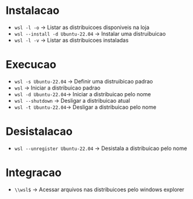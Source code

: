 # Instalacao

- `wsl -l -o` -> Listar as distribuicoes disponiveis na loja
- `wsl --install -d Ubuntu-22.04` -> Instalar uma distruibuicao
- `wsl -l -v` -> Listar as distribuicoes instaladas

# Execucao

- `wsl -s Ubuntu-22.04` -> Definir uma distruibicao padrao
- `wsl` -> Iniciar a distribuicao padrao
- `wsl -d Ubuntu-22.04`-> Iniciar a distribuicao pelo nome
- `wsl --shutdown` -> Desligar a distribuicao atual
- `wsl -t Ubuntu-22.04`-> Desligar a distribuicao pelo nome

# Desistalacao

- `wsl --unregister Ubuntu-22.04` -> Desistala a distribuicao pelo nome


# Integracao

- `\\wsl$` -> Acessar arquivos nas distribuicoes pelo windows explorer